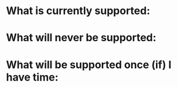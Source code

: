 # What is currently supported:


# What will never be supported:


# What will be supported once (if) I have time: